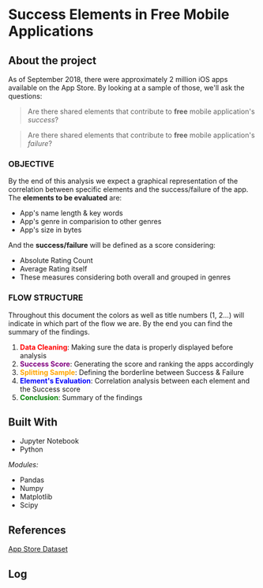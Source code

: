 # Success Elements in Free Mobile Applications

## About the project

As of September 2018, there were approximately 2 million iOS apps available on the App Store. By looking at a sample of those, we'll ask the questions:

> Are there shared elements that contribute to **free** mobile application's *success*?

> Are there shared elements that contribute to **free** mobile application's *failure*?

### OBJECTIVE
By the end of this analysis we expect a graphical representation of the correlation between specific elements and the success/failure of the app. The **elements to be evaluated** are:
- App's name length & key words
- App's genre in comparision to other genres
- App's size in bytes

And the **success/failure** will be defined as a score considering:
- Absolute Rating Count
- Average Rating itself
- These measures considering both overall and grouped in genres

### FLOW STRUCTURE
Throughout this document the colors as well as title numbers (1, 2...) will indicate in which part of the flow we are. By the end you can find the summary of the findings.
1. <font color=red>**Data Cleaning**</font>: Making sure the data is properly displayed before analysis
2. <font color=purple>**Success Score**</font>: Generating the score and ranking the apps accordingly
3. <font color=orange>**Splitting Sample**</font>: Defining the borderline between Success & Failure
4. <font color=blue>**Element's Evaluation**</font>: Correlation analysis between each element and the Success score
5. <font color=green>**Conclusion**</font>: Summary of the findings


## Built With
- Jupyter Notebook
- Python

*Modules:*

- Pandas
- Numpy
- Matplotlib
- Scipy
## References

[App Store Dataset](https://www.kaggle.com/ramamet4/app-store-apple-data-set-10k-apps)

## Log
